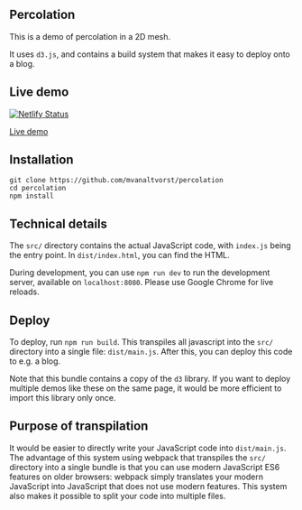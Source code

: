 ## Percolation
This is a demo of percolation in a 2D mesh.

It uses `d3.js`, and contains a build system that makes it easy to deploy onto a blog.

## Live demo
[![Netlify Status](https://api.netlify.com/api/v1/badges/4c13e3a8-7604-44b2-adfd-f1b18d52b6b6/deploy-status)](https://app.netlify.com/sites/percolation/deploys)

[Live demo](https://percolation.netlify.app)



## Installation

    git clone https://github.com/mvanaltvorst/percolation
    cd percolation
    npm install

## Technical details
The `src/` directory contains the actual JavaScript code, with `index.js` being the entry point.
In `dist/index.html`, you can find the HTML.

During development, you can use `npm run dev` to run the development server, 
available on `localhost:8080`. Please use Google Chrome for live reloads.

## Deploy
To deploy, run `npm run build`. This transpiles all javascript into the `src/` directory into a single file: `dist/main.js`. After this, you can deploy this code to e.g. a blog. 

Note that this bundle contains a copy of the `d3` library. If you want to deploy multiple demos like these on the same page, it would be more efficient to import this library only once. 

## Purpose of transpilation
It would be easier to directly write your JavaScript code into `dist/main.js`. The advantage of this system using webpack that transpiles the `src/` directory into a single bundle is that you can use modern JavaScript ES6 features on older browsers: webpack simply translates your modern JavaScript into JavaScript that does not use modern features. This system also makes it possible to split your code into multiple files.